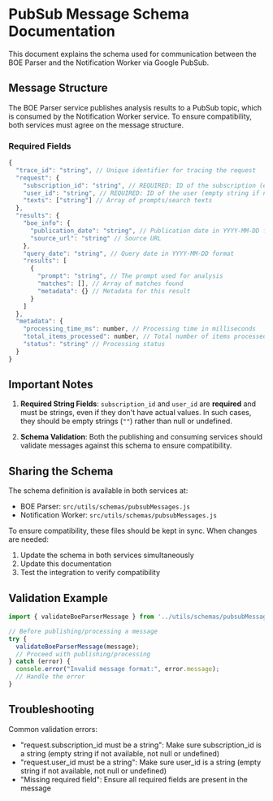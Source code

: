 # PubSub Message Schema Documentation

This document explains the schema used for communication between the BOE Parser and the Notification Worker via Google PubSub.

## Message Structure

The BOE Parser service publishes analysis results to a PubSub topic, which is consumed by the Notification Worker service. To ensure compatibility, both services must agree on the message structure.

### Required Fields

```javascript
{
  "trace_id": "string", // Unique identifier for tracing the request
  "request": {
    "subscription_id": "string", // REQUIRED: ID of the subscription (empty string if not available)
    "user_id": "string", // REQUIRED: ID of the user (empty string if not available)
    "texts": ["string"] // Array of prompts/search texts
  },
  "results": {
    "boe_info": {
      "publication_date": "string", // Publication date in YYYY-MM-DD format
      "source_url": "string" // Source URL
    },
    "query_date": "string", // Query date in YYYY-MM-DD format
    "results": [
      {
        "prompt": "string", // The prompt used for analysis
        "matches": [], // Array of matches found
        "metadata": {} // Metadata for this result
      }
    ]
  },
  "metadata": {
    "processing_time_ms": number, // Processing time in milliseconds
    "total_items_processed": number, // Total number of items processed
    "status": "string" // Processing status
  }
}
```

## Important Notes

1. **Required String Fields**: `subscription_id` and `user_id` are **required** and must be strings, even if they don't have actual values. In such cases, they should be empty strings (`""`) rather than null or undefined.

2. **Schema Validation**: Both the publishing and consuming services should validate messages against this schema to ensure compatibility.

## Sharing the Schema

The schema definition is available in both services at:

- BOE Parser: `src/utils/schemas/pubsubMessages.js`
- Notification Worker: `src/utils/schemas/pubsubMessages.js`

To ensure compatibility, these files should be kept in sync. When changes are needed:

1. Update the schema in both services simultaneously
2. Update this documentation
3. Test the integration to verify compatibility

## Validation Example

```javascript
import { validateBoeParserMessage } from '../utils/schemas/pubsubMessages.js';

// Before publishing/processing a message
try {
  validateBoeParserMessage(message);
  // Proceed with publishing/processing
} catch (error) {
  console.error("Invalid message format:", error.message);
  // Handle the error
}
```

## Troubleshooting

Common validation errors:

- "request.subscription_id must be a string": Make sure subscription_id is a string (empty string if not available, not null or undefined)
- "request.user_id must be a string": Make sure user_id is a string (empty string if not available, not null or undefined)
- "Missing required field": Ensure all required fields are present in the message 
